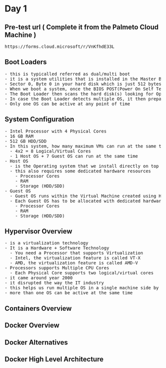 # Day 1

## Pre-test url ( Complete it from the Palmeto Cloud Machine )
<pre>
https://forms.cloud.microsoft/r/VnKfhdE33L  
</pre>  


## Boot Loaders
<pre>
- this is typicalled referred as dual/multi boot
- it is a system utilities that is installed in the Master Boot Record(MBR)
- Sector 0, Byte 0 in your hard disk which is just 512 bytes
- When we boot a system, once the BIOS POST(Power On Self Test) completes, the BIOS will instruct the CPU to run the Boot Loader
- The Boot Loader then scans the hard disk(s) looking for Operating Systems
- In case the Boot Loader detects multiple OS, it then prepares a menu and gives us options to choose the OS you wish to boot into
- Only one OS can be active at any point of time
</pre>  

## System Configuration
<pre>
- Intel Processor with 4 Physical Cores
- 16 GB RAM
- 512 GB HDD/SDD
- In this system, how many maximum VMs can run at the same time?
  - 4x2 = 8 Logical/Virtual Cores
  - 1 Host OS + 7 Guest OS can run at the same time
- Host OS
  - is the Operating system that we install directly on top of the Hardware
  - this also requires some dedicated hardware resources
    - Processor Cores
    - RAM
    - Storage (HDD/SDD)
- Guest OS
  - Guest OS runs within the Virtual Machine created using Hypervisor softwares
  - Each Guest OS has to be allocated with dedicated hardware resources
    - Processor Cores
    - RAM
    - Storage (HDD/SDD)
</pre>  

## Hypervisor Overview
<pre>
- is a virtualization technology
- It is a Hardware + Software Technology
  - You need a Processor that supports Virtualization
  - Intel, the virtualization feature is called VT-X
  - AMD, the virtualization feature is called AMD-V
- Processors supports Multiple CPU Cores
  - Each Physical Core supports two logical/virtual cores 
- it came around year 2000
- it disrupted the way the IT industry 
- this helps us run multiple OS in a single machine side by side
- more than one OS can be active at the same time
</pre>

## Containers Overview

## Docker Overview

## Docker Alternatives

## Docker High Level Architecture
